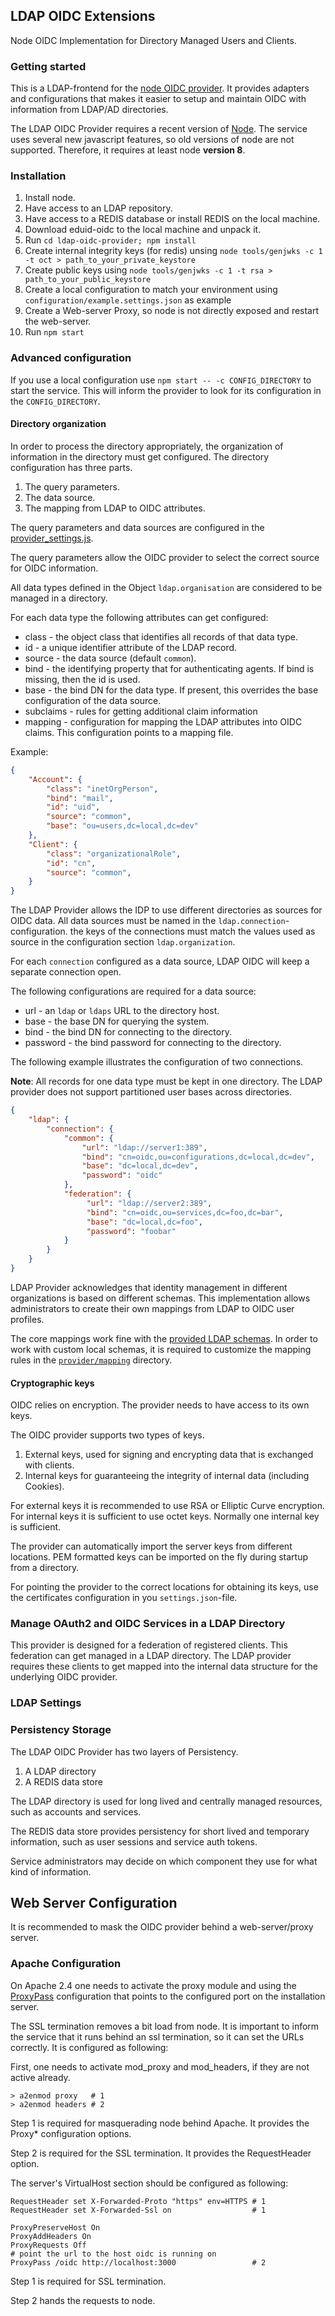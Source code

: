 ## LDAP OIDC Extensions

Node OIDC Implementation for Directory Managed Users and Clients.

### Getting started

This is a LDAP-frontend for the [node OIDC provider](https://github.com/panva/node-oidc-provider).
It provides adapters and configurations that makes it easier to setup and
maintain OIDC with information from LDAP/AD directories.

The LDAP OIDC Provider requires a recent version of [Node](http://nodejs.org).
The service uses several new javascript features, so old versions of node are
not supported. Therefore, it requires at least node **version 8**.

### Installation

1.  Install node.
1.  Have access to an LDAP repository.
2.  Have access to a REDIS database or install REDIS on the local machine.
3.  Download eduid-oidc to the local machine and unpack it.
4.  Run ```cd ldap-oidc-provider; npm install```
5.  Create internal integrity keys (for redis) unsing ```node tools/genjwks -c 1 -t oct > path_to_your_private_keystore```
6.  Create public keys using ```node tools/genjwks -c 1 -t rsa > path_to_your_public_keystore```
7.  Create a local configuration to match your environment using ```configuration/example.settings.json``` as example
8.  Create a Web-server Proxy, so node is not directly exposed and restart the
    web-server.
9.  Run ```npm start```

### Advanced configuration

If you use a local configuration use ```npm start -- -c CONFIG_DIRECTORY``` to start
the service. This will inform the provider to look for its configuration in the ```CONFIG_DIRECTORY```.

#### Directory organization

In order to process the directory appropriately, the organization of information
in the directory must get configured. The directory configuration has three
parts.

1.  The query parameters.
2.  The data source.
3.  The mapping from LDAP to OIDC attributes.

The query parameters and data sources are configured in the
[provider_settings.js](provider/provider_settings.js).

The query parameters allow the OIDC provider to select the correct source for
OIDC information.

All data types defined in the Object ```ldap.organisation``` are considered
to be managed in a directory.

For each data type the following attributes can get configured:

*   class - the object class that identifies all records of that data type.
*   id - a unique identifier attribute of the LDAP record.
*   source - the data source (default ```common```).
*   bind - the identifying property that for authenticating agents. If bind is missing, then the id is used.
*   base - the bind DN for the data type. If present, this overrides the base configuration of the data source.
* subclaims - rules for getting additional claim information
* mapping - configuration for mapping the LDAP attributes into OIDC claims. This configuration points to a mapping file.

Example:
```json
{
    "Account": {
        "class": "inetOrgPerson",
        "bind": "mail",
        "id": "uid",
        "source": "common",
        "base": "ou=users,dc=local,dc=dev"
    },
    "Client": {
        "class": "organizationalRole",
        "id": "cn",
        "source": "common",
    }
}
```

The LDAP Provider allows the IDP to use different directories as sources for
OIDC data. All data sources must be named in the ```ldap.connection```-configuration.
the keys of the connections must match the values used as source in the
configuration section ```ldap.organization```.

For each ```connection``` configured as a data source, LDAP OIDC will keep
a separate connection open.

The following configurations are required for a data source:

*   url - an ```ldap``` or ```ldaps``` URL to the directory host.
*   base - the base DN for querying the system.
*   bind - the bind DN for connecting to the directory.
*   password - the bind password for connecting to the directory.

The following example illustrates the configuration of two connections.

**Note**: All records for one data type must be kept in one directory. The LDAP
provider does not support partitioned user bases across directories.

```json
{
    "ldap": {
        "connection": {
            "common": {
                "url": "ldap://server1:389",
                "bind": "cn=oidc,ou=configurations,dc=local,dc=dev",
                "base": "dc=local,dc=dev",
                "password": "oidc"
            },
            "federation": {
                 "url": "ldap://server2:389",
                 "bind": "cn=oidc,ou=services,dc=foo,dc=bar",
                 "base": "dc=local,dc=foo",
                 "password": "foobar"
            }
        }
    }
}
```

LDAP Provider acknowledges that identity management in different organizations
is based on different schemas. This implementation allows administrators to
create their own mappings from LDAP to OIDC user profiles.

The core mappings work fine with the [provided LDAP schemas](schemas). In order
to work with custom local schemas, it is required to customize the mapping rules
in the [```provider/mapping```](provider/mapping) directory.

#### Cryptographic keys

OIDC relies on encryption. The provider needs to have access to its own keys.

The OIDC provider supports two types of keys.

1.  External keys, used for signing and encrypting data that is exchanged with
    clients.
2.  Internal keys for guaranteeing the integrity of internal data (including
    Cookies).

For external keys it is recommended to use RSA or Elliptic Curve encryption.
For internal keys it is sufficient to use octet keys. Normally one internal key
is sufficient.

The provider can automatically import the server keys from different
locations. PEM formatted keys can be imported on the fly during startup from a
directory.

For pointing the provider to the correct locations for obtaining its keys, use
the certificates configuration in you ```settings.json```-file.

### Manage OAuth2 and OIDC Services in a LDAP Directory

This provider is designed for a federation of registered clients. This
federation can get managed in a LDAP directory. The LDAP provider requires
these clients to get mapped into the internal data structure for the underlying
OIDC provider.   

### LDAP Settings

### Persistency Storage

The LDAP OIDC Provider has two layers of Persistency.

1.  A LDAP directory
2.  A REDIS data store

The LDAP directory is used for long lived and centrally managed resources,
such as accounts and services.

The REDIS data store provides persistency for short lived and temporary
information, such as user sessions and service auth tokens.

Service administrators may decide on which component they use for what kind of
information.

## Web Server Configuration

It is recommended to mask the OIDC provider behind a web-server/proxy server.

### Apache Configuration

On Apache 2.4 one needs to activate the proxy module and using the
[ProxyPass](https://httpd.apache.org/docs/2.4/mod/mod_proxy.html#proxypass)
configuration that points to the configured port on the installation server.

The SSL termination removes a bit load from node. It is important to inform
the service that it runs behind an ssl termination, so it can set the URLs
correctly. It is configured as following:

First, one needs to activate mod_proxy and mod_headers, if they are not
active already.

```
> a2enmod proxy   # 1
> a2enmod headers # 2
```

Step 1 is required for masquerading node behind Apache. It provides the
Proxy* configuration options.

Step 2 is required for the SSL termination. It provides the RequestHeader
option.

The server's VirtualHost section should be configured as following:

```
RequestHeader set X-Forwarded-Proto "https" env=HTTPS # 1
RequestHeader set X-Forwarded-Ssl on                  # 1

ProxyPreserveHost On
ProxyAddHeaders On
ProxyRequests Off
# point the url to the host oidc is running on
ProxyPass /oidc http://localhost:3000                 # 2
```

Step 1 is required for SSL termination.

Step 2 hands the requests to node.
